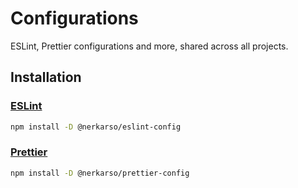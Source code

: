 # Configurations

ESLint, Prettier configurations and more, shared across all projects.

## Installation

### [ESLint](eslint/README.md)

```sh
npm install -D @nerkarso/eslint-config
```

### [Prettier](prettier/README.md)

```sh
npm install -D @nerkarso/prettier-config
```
